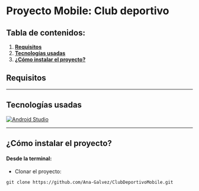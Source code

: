 # Proyecto Mobile: Club deportivo

## Tabla de contenidos:

1. **[Requisitos](#Requisitos)**
1. **[Tecnologías usadas](#tecnologías-usadas)**
1. **[¿Cómo instalar el proyecto?](#cómo-instalar-el-proyecto)**

## **Requisitos** <br/>


***

## Tecnologías usadas

<p align="left">
<!–– Android Studio#––>
<a href="https://developer.android.com/studio" target="_blank" data-bs-toggle="tooltip" title="Android Studio">
  <img src="https://img.shields.io/badge/Android%20Studio-3DDC84?style=for-the-badge&logo=android-studio&logoColor=white" alt="Android Studio"/>
</a>
 </p>

 ***

## ¿Cómo instalar el proyecto?

#### Desde la terminal:

- Clonar el proyecto:
````
git clone https://github.com/Ana-Galvez/ClubDeportivoMobile.git
````
